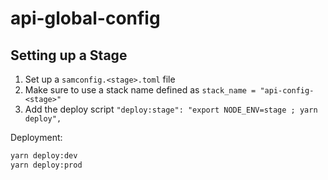 # api-global-config

## Setting up a Stage

1. Set up a `samconfig.<stage>.toml` file
2. Make sure to use a stack name defined as `stack_name = "api-config-<stage>"`
3. Add the deploy script `"deploy:stage": "export NODE_ENV=stage ; yarn deploy",`

Deployment:

```bash
yarn deploy:dev 
yarn deploy:prod
```



